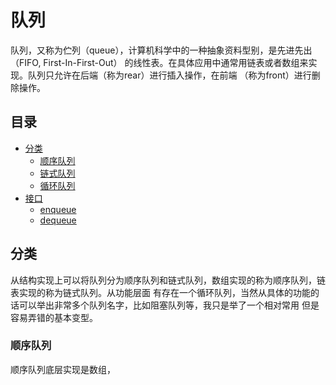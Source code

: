 # 队列
队列，又称为伫列（queue），计算机科学中的一种抽象资料型别，是先进先出（FIFO, First-In-First-Out）
的线性表。在具体应用中通常用链表或者数组来实现。队列只允许在后端（称为rear）进行插入操作，在前端
（称为front）进行删除操作。


## 目录
- [分类](##分类)
    - [顺序队列](##顺序队列)
    - [链式队列](##链式队列)
    - [循环队列](##循环队列)
- [接口](##接口)
    - [enqueue](###enqueue)
    - [dequeue](###dequeue)
    
    
## 分类
   从结构实现上可以将队列分为顺序队列和链式队列，数组实现的称为顺序队列，链表实现的称为链式队列。从功能层面
   有存在一个循环队列，当然从具体的功能的话可以举出非常多个队列名字，比如阻塞队列等，我只是举了一个相对常用
   但是容易弄错的基本变型。
   
### 顺序队列
 顺序队列底层实现是数组，
